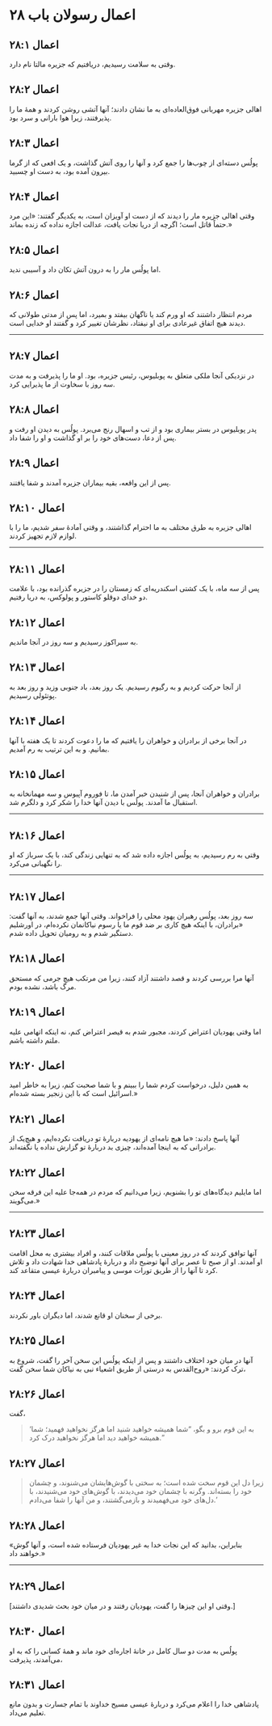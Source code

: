 # اعمال رسولان باب ۲۸

## اعمال ۲۸:۱

وقتی به سلامت رسیدیم، دریافتیم که جزیره مالتا نام دارد.

## اعمال ۲۸:۲

اهالی جزیره مهربانی فوق‌العاده‌ای به ما نشان دادند؛ آنها آتشی روشن کردند و همهٔ ما را پذیرفتند، زیرا هوا بارانی و سرد بود.

## اعمال ۲۸:۳

پولُس دسته‌ای از چوب‌ها را جمع کرد و آنها را روی آتش گذاشت، و یک افعی که از گرما بیرون آمده بود، به دست او چسبید.

## اعمال ۲۸:۴

وقتی اهالی جزیره مار را دیدند که از دست او آویزان است، به یکدیگر گفتند: «این مرد حتماً قاتل است؛ اگرچه از دریا نجات یافت، عدالت اجازه نداده که زنده بماند.»

## اعمال ۲۸:۵

اما پولُس مار را به درون آتش تکان داد و آسیبی ندید.

## اعمال ۲۸:۶

مردم انتظار داشتند که او ورم کند یا ناگهان بیفتد و بمیرد، اما پس از مدتی طولانی که دیدند هیچ اتفاق غیرعادی برای او نیفتاد، نظرشان تغییر کرد و گفتند او خدایی است.

---

## اعمال ۲۸:۷

در نزدیکی آنجا ملکی متعلق به پوبلیوس، رئیس جزیره، بود. او ما را پذیرفت و به مدت سه روز با سخاوت از ما پذیرایی کرد.

## اعمال ۲۸:۸

پدر پوبلیوس در بستر بیماری بود و از تب و اسهال رنج می‌برد. پولُس به دیدن او رفت و پس از دعا، دست‌های خود را بر او گذاشت و او را شفا داد.

## اعمال ۲۸:۹

پس از این واقعه، بقیه بیماران جزیره آمدند و شفا یافتند.

## اعمال ۲۸:۱۰

اهالی جزیره به طرق مختلف به ما احترام گذاشتند، و وقتی آمادهٔ سفر شدیم، ما را با لوازم لازم تجهیز کردند.

---

## اعمال ۲۸:۱۱

پس از سه ماه، با یک کشتی اسکندریه‌ای که زمستان را در جزیره گذرانده بود، با علامت دو خدای دوقلو کاستور و پولوکس، به دریا رفتیم.

## اعمال ۲۸:۱۲

به سیراکوز رسیدیم و سه روز در آنجا ماندیم.

## اعمال ۲۸:۱۳

از آنجا حرکت کردیم و به رگیوم رسیدیم. یک روز بعد، باد جنوبی وزید و روز بعد به پوتئولی رسیدیم.

## اعمال ۲۸:۱۴

در آنجا برخی از برادران و خواهران را یافتیم که ما را دعوت کردند تا یک هفته با آنها بمانیم. و به این ترتیب به رم آمدیم.

## اعمال ۲۸:۱۵

برادران و خواهران آنجا، پس از شنیدن خبر آمدن ما، تا فوروم آپیوس و سه مهمانخانه به استقبال ما آمدند. پولُس با دیدن آنها خدا را شکر کرد و دلگرم شد.

---

## اعمال ۲۸:۱۶

وقتی به رم رسیدیم، به پولُس اجازه داده شد که به تنهایی زندگی کند، با یک سرباز که او را نگهبانی می‌کرد.

---

## اعمال ۲۸:۱۷

سه روز بعد، پولُس رهبران یهود محلی را فراخواند. وقتی آنها جمع شدند، به آنها گفت: «برادران، با اینکه هیچ کاری بر ضد قوم ما یا رسوم نیاکانمان نکرده‌ام، در اورشلیم دستگیر شدم و به رومیان تحویل داده شدم.

## اعمال ۲۸:۱۸

آنها مرا بررسی کردند و قصد داشتند آزاد کنند، زیرا من مرتکب هیچ جرمی که مستحق مرگ باشد، نشده بودم.

## اعمال ۲۸:۱۹

اما وقتی یهودیان اعتراض کردند، مجبور شدم به قیصر اعتراض کنم، نه اینکه اتهامی علیه ملتم داشته باشم.

## اعمال ۲۸:۲۰

به همین دلیل، درخواست کردم شما را ببینم و با شما صحبت کنم، زیرا به خاطر امید اسرائیل است که با این زنجیر بسته شده‌ام.»

## اعمال ۲۸:۲۱

آنها پاسخ دادند: «ما هیچ نامه‌ای از یهودیه دربارهٔ تو دریافت نکرده‌ایم، و هیچ‌یک از برادرانی که به اینجا آمده‌اند، چیزی بد دربارهٔ تو گزارش نداده یا نگفته‌اند.

## اعمال ۲۸:۲۲

اما مایلیم دیدگاه‌های تو را بشنویم، زیرا می‌دانیم که مردم در همه‌جا علیه این فرقه سخن می‌گویند.»

---

## اعمال ۲۸:۲۳

آنها توافق کردند که در روز معینی با پولُس ملاقات کنند، و افراد بیشتری به محل اقامت او آمدند. او از صبح تا عصر برای آنها توضیح داد و دربارهٔ پادشاهی خدا شهادت داد و تلاش کرد تا آنها را از طریق تورات موسی و پیامبران دربارهٔ عیسی متقاعد کند.

## اعمال ۲۸:۲۴

برخی از سخنان او قانع شدند، اما دیگران باور نکردند.

## اعمال ۲۸:۲۵

آنها در میان خود اختلاف داشتند و پس از اینکه پولُس این سخن آخر را گفت، شروع به ترک کردند: «روح‌القدس به درستی از طریق اشعیاء نبی به نیاکان شما سخن گفت،

## اعمال ۲۸:۲۶

گفت،

> ‘به این قوم برو و بگو،
> “شما همیشه خواهید شنید اما هرگز نخواهید فهمید؛
> شما همیشه خواهید دید اما هرگز نخواهید درک کرد.”

## اعمال ۲۸:۲۷

> زیرا دل این قوم سخت شده است؛
> به سختی با گوش‌هایشان می‌شنوند،
> و چشمان خود را بسته‌اند.
> وگرنه با چشمان خود می‌دیدند،
> با گوش‌های خود می‌شنیدند، با دل‌های خود می‌فهمیدند و بازمی‌گشتند،
> و من آنها را شفا می‌دادم.’

## اعمال ۲۸:۲۸

«بنابراین، بدانید که این نجات خدا به غیر یهودیان فرستاده شده است، و آنها گوش خواهند داد.»

---

## اعمال ۲۸:۲۹

[وقتی او این چیزها را گفت، یهودیان رفتند و در میان خود بحث شدیدی داشتند.]

## اعمال ۲۸:۳۰

پولُس به مدت دو سال کامل در خانهٔ اجاره‌ای خود ماند و همهٔ کسانی را که به او می‌آمدند، پذیرفت،

## اعمال ۲۸:۳۱

پادشاهی خدا را اعلام می‌کرد و دربارهٔ عیسی مسیح خداوند با تمام جسارت و بدون مانع تعلیم می‌داد.
